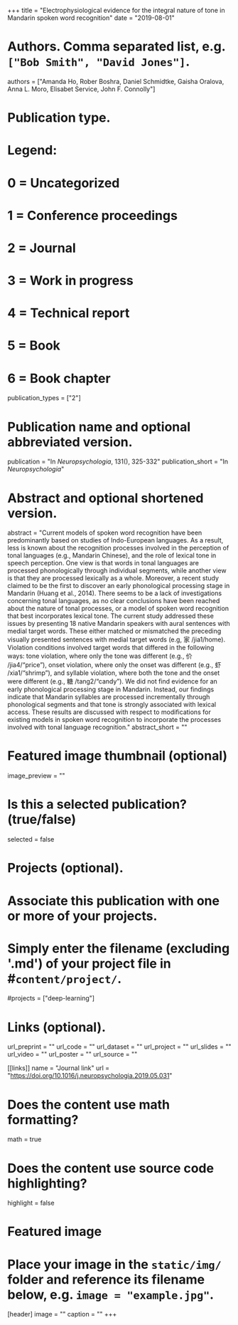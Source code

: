 +++
title = "Electrophysiological evidence for the integral nature of tone in Mandarin spoken word recognition"
date = "2019-08-01"

# Authors. Comma separated list, e.g. `["Bob Smith", "David Jones"]`.
authors = ["Amanda Ho, Rober Boshra, Daniel Schmidtke, Gaisha Oralova, Anna L. Moro, Elisabet Service, John F. Connolly"]

# Publication type.
# Legend:
# 0 = Uncategorized
# 1 = Conference proceedings
# 2 = Journal
# 3 = Work in progress
# 4 = Technical report
# 5 = Book
# 6 = Book chapter
publication_types = ["2"]

# Publication name and optional abbreviated version.
publication = "In *Neuropsychologia*, 131(), 325-332"
publication_short = "In *Neuropsychologia*"

# Abstract and optional shortened version.
abstract = "Current models of spoken word recognition have been predominantly based on studies of Indo-European languages. As a result, less is known about the recognition processes involved in the perception of tonal languages (e.g., Mandarin Chinese), and the role of lexical tone in speech perception. One view is that words in tonal languages are processed phonologically through individual segments, while another view is that they are processed lexically as a whole. Moreover, a recent study claimed to be the first to discover an early phonological processing stage in Mandarin (Huang et al., 2014). There seems to be a lack of investigations concerning tonal languages, as no clear conclusions have been reached about the nature of tonal processes, or a model of spoken word recognition that best incorporates lexical tone. The current study addressed these issues by presenting 18 native Mandarin speakers with aural sentences with medial target words. These either matched or mismatched the preceding visually presented sentences with medial target words (e.g, 家 /jia1/home). Violation conditions involved target words that differed in the following ways: tone violation, where only the tone was different (e.g., 价 /jia4/“price”), onset violation, where only the onset was different (e.g., 虾 /xia1/“shrimp”), and syllable violation, where both the tone and the onset were different (e.g., 糖 /tang2/“candy”). We did not find evidence for an early phonological processing stage in Mandarin. Instead, our findings indicate that Mandarin syllables are processed incrementally through phonological segments and that tone is strongly associated with lexical access. These results are discussed with respect to modifications for existing models in spoken word recognition to incorporate the processes involved with tonal language recognition."
abstract_short = ""

# Featured image thumbnail (optional)
image_preview = ""

# Is this a selected publication? (true/false)
selected = false

# Projects (optional).
#   Associate this publication with one or more of your projects.
#   Simply enter the filename (excluding '.md') of your project file in #`content/project/`.
#projects = ["deep-learning"]

# Links (optional). 
url_preprint = ""
url_code = ""
url_dataset = ""
url_project = ""
url_slides = ""
url_video = ""
url_poster = ""
url_source = ""

[[links]]
name = "Journal link"
url = "https://doi.org/10.1016/j.neuropsychologia.2019.05.031"

# Does the content use math formatting?
math = true

# Does the content use source code highlighting?
highlight = false

# Featured image
# Place your image in the `static/img/` folder and reference its filename below, e.g. `image = "example.jpg"`.
[header]
image = ""
caption = ""
+++
